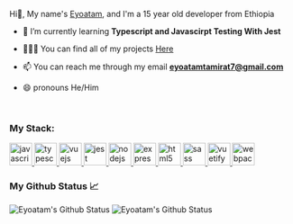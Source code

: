 Hi👋, My name's [Eyoatam](https://instagram.com/eyoatam), and I'm a 15 year old developer from Ethiopia


- 🔭 I’m currently learning **Typescript and Javascirpt Testing With Jest**

- 🧑🏽‍💻  You can find all of my projects [Here](https://github.com/Eyoatam?tab=repositories)

- 📫  You can reach me through my email **eyoatamtamirat7@gmail.com**

- 😄 pronouns He/Him

<br>

### My Stack:
<p>
	<a
		href="https://developer.mozilla.org/en-US/docs/Web/JavaScript"
		target="_blank"
	>
		<img
			src="https://devicons.github.io/devicon/devicon.git/icons/javascript/javascript-original.svg"
			alt="javascript"
			width="40"
			height="40"
		/>
	</a>
		<a href="https://www.typescriptlang.org/" target="_blank">
		<img
			src="https://devicons.github.io/devicon/devicon.git/icons/typescript/typescript-original.svg"
			alt="typescript"
			width="40"
			height="40"
		/>
	</a>
	<a href="https://vuejs.org/" target="_blank">
		<img
			src="https://devicons.github.io/devicon/devicon.git/icons/vuejs/vuejs-original-wordmark.svg"
			alt="vuejs"
			width="40"
			height="40"
		/>
	</a>
	<a href="https://jestjs.io" target="_blank">
		<img
			src="https://www.vectorlogo.zone/logos/jestjsio/jestjsio-icon.svg"
			alt="jest"
			width="40"
			height="40"
		/>
	</a>
	<a href="https://nodejs.org" target="_blank">
		<img
			src="https://devicons.github.io/devicon/devicon.git/icons/nodejs/nodejs-original-wordmark.svg"
			alt="nodejs"
			width="40"
			height="40"
		/>
	</a>
		<a href="https://expressjs.com" target="_blank">
		<img
			src="https://devicons.github.io/devicon/devicon.git/icons/express/express-original-wordmark.svg"
			alt="express"
			width="40"
			height="40"
		/>
	</a>
	<a href="https://www.w3.org/html/" target="_blank">
		<img
			src="https://devicons.github.io/devicon/devicon.git/icons/html5/html5-original-wordmark.svg"
			alt="html5"
			width="40"
			height="40"
		/>
	</a>
	<a href="https://sass-lang.com" target="_blank">
		<img
			src="https://devicons.github.io/devicon/devicon.git/icons/sass/sass-original.svg"
			alt="sass"
			width="40"
			height="40"
		/>
	</a>
	<a href="https://vuetifyjs.com/en/" target="_blank">
		<img
			src="https://bestofjs.org/logos/vuetify.svg"
			alt="vuetify"
			width="40"
			height="40"
		/>
	</a>
	<a href="https://webpack.js.org" target="_blank">
		<img
			src="https://devicons.github.io/devicon/devicon.git/icons/webpack/webpack-original.svg"
			alt="webpack"
			width="40"
			height="40"
		/>
	</a>
</p>

### My Github Status 📈 
<p> 
  <img src="https://github-readme-stats.vercel.app/api?username=Eyoatam&show_icons=true&theme=prussian" alt="Eyoatam's Github Status" />
  <img src="https://github-readme-stats.vercel.app/api/top-langs/?username=Eyoatam&layout=compact&theme=prussian" alt="Eyoatam's Github Status" />
</p>
